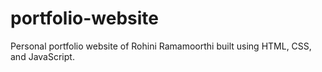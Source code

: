 # portfolio-website
Personal portfolio website of Rohini Ramamoorthi built using HTML, CSS, and JavaScript.
